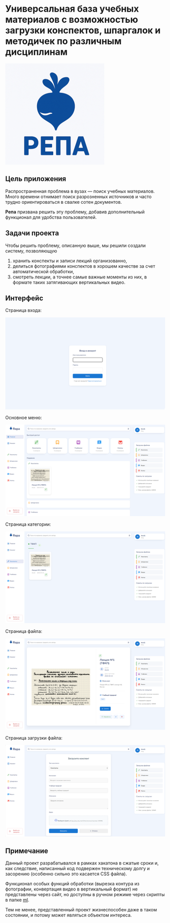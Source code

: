 # Универсальная база учебных материалов с возможностью загрузки конспектов, шпаргалок и методичек по различным дисциплинам

![Репа](docs/image.png)

## Цель приложения

Распространенная проблема в вузах — поиск учебных материалов.
Много времени отнимает поиск разрозненных источников и 
часто трудно ориентироваться в свалке сотен документов.

**Репа** призвана решить эту проблему,
добавив дополнительный функционал для удобства пользователей.

## Задачи проекта
Чтобы решить проблему, описанную выше, мы решили создали систему, позволяющую 
  1. хранить конспекты и записи лекций организованно,
  2. делиться фотографиями конспектов в хорошем качестве за счет автоматической обработки,
  3. смотреть лекции, а точнее самые важные моменты из них, в формате таких затягивающих вертикальных видео.

## Интерфейс

Страница входа:

![Страница входа](docs/login_page.png)

Основное меню:

![Основное меню](docs/main_page.png)

Страница категории:

![Страница категории](docs/category_page.png)

Страница файла:

![Страница файла](docs/file_page.png)

Страница загрузки файла:

![Страница загрузки файла](docs/download_page.png)

## Примечание

Данный проект разрабатывался в рамках хакатона в сжатые сроки и,
как следствие, написанный код подвержен техническому долгу и засорению (особенно сильно это касается CSS файла).

Функционал особых функций обработки (вырезка контура из фотографии, конвертация видео в вертикальный формат)
не представлены через сайт, но доступны в ручном режиме через скрипты в папке [ml](ml).

Тем не менее, представленный проект жизнеспособен даже в таком состоянии,
и потому может являться объектом интереса.

